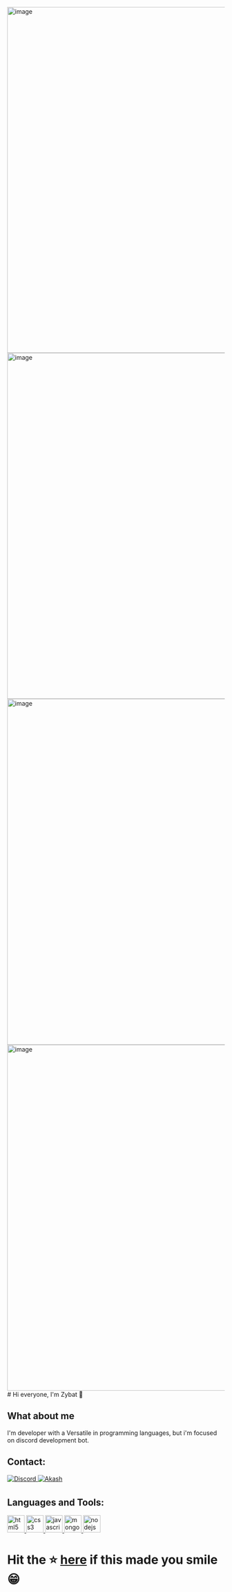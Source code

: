 <img width="800" height="800" alt="image" src="https://github.com/user-attachments/assets/713a24d4-c5fe-4c02-8f10-55ec0572c189" /><img width="800" height="800" alt="image" src="https://github.com/user-attachments/assets/197369f0-6404-4e2b-b96d-2e314755ad84" /><img width="800" height="800" alt="image" src="https://github.com/user-attachments/assets/701fabc8-4295-49b1-9ac4-8ca2226ebae9" /><img width="800" height="800" alt="image" src="https://github.com/user-attachments/assets/4c5acac9-2975-4a70-82cd-d95f1953be01" /># Hi everyone, I'm Zybat 🦇

## What about me 

I'm developer with a Versatile in programming languages, but i'm focused on discord development bot.

## Contact:

<a href="https://discord.com/users/1321538428365705228" target="_blank">
  <img src="https://img.shields.io/badge/Discord-%235865F2.svg?style=for-the-badge&logo=discord&logoColor=white" alt="Discord">
</a>

<a href="https://www.instagram.com/hamdaoui_zyad_" target="_blank">
<img src=https://img.shields.io/badge/Instagram-E4405F?style=for-the-badge&logo=instagram&logoColor=white alt=Akash Shrivastava Instagram style="margin-bottom: 5px;" />
</a>

</div>  

## Languages and Tools:

<p align="left">
  <a href="https://www.w3schools.com/html/html_intro.asp" target="_blank" rel="noreferrer"> <img src="https://www.svgrepo.com/show/452228/html-5.svg" alt="html5" width="40" height="40"/> </a> 
  <a href="https://www.w3schools.com/css/css_intro.asp" target="_blank" rel="noreferrer"> <img src="https://www.svgrepo.com/show/452185/css-3.svg" alt="css3" width="40" height="40"/> </a> 
  <a href="https://www.w3schools.com/js/js_intro.asp" target="_blank" rel="noreferrer"> <img src="https://www.svgrepo.com/show/349419/javascript.svg" alt="javascript" width="40" height="40"/> </a> 
  <a href="https://www.mongodb.com/" target="_blank" rel="noreferrer"> <img src="https://www.svgrepo.com/show/373306/mongodb.svg" alt="mongodb" width="40" height="40"/> </a> 
  <a href="https://nodejs.org" target="_blank" rel="noreferrer"> <img src="https://www.svgrepo.com/show/303360/nodejs-logo.svg" alt="nodejs" width="40" height="40"/> </a>

# Hit the ⭐ [here](https://github.com/zybat1810/zybat) if this made you smile 😁
